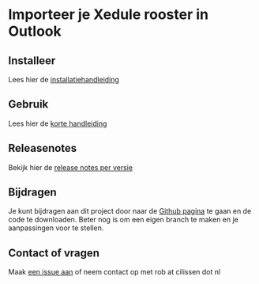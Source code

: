 # Importeer je Xedule rooster in Outlook

## Installeer

Lees hier de [installatiehandleiding](install.md)

## Gebruik

Lees hier de [korte handleiding](manual.md)

## Releasenotes

Bekijk hier de [release notes per versie](https://github.com/LegeDoos/XeduleImport/issues?q=label%3Areleasenote+)
  
## Bijdragen

Je kunt bijdragen aan dit project door naar de [Github pagina](https://github.com/LegeDoos/XeduleImport) te gaan en de code te downloaden. Beter nog is om een eigen branch te maken en je aanpassingen voor te stellen.

## Contact of vragen

Maak [een issue aan](https://github.com/LegeDoos/XeduleImport/issues) of neem contact op met rob at cilissen dot nl 

